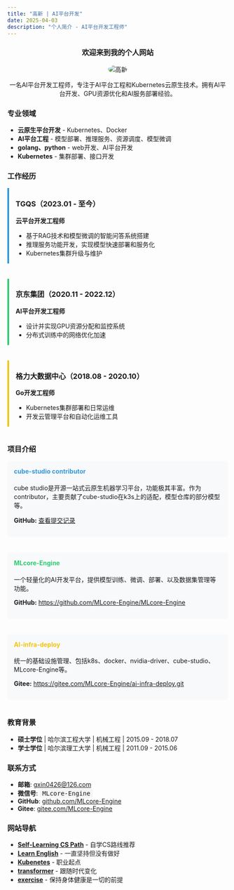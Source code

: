 ```yaml
---
title: "高新 | AI平台开发"
date: 2025-04-03
description: "个人简介 - AI平台开发工程师"
---
```


<h3 style="text-align:center;">欢迎来到我的个人网站</h3>

<div style="text-align:center; margin:15px 0;">
  <img src="/home/me.png" alt="高新" style="max-width:200px; border-radius:50%;">
</div>

<div style="text-align:center;"> 一名AI平台开发工程师，专注于AI平台工程和Kubernetes云原生技术。拥有AI平台开发、GPU资源优化和AI服务部署经验。</div>

### 专业领域

- **云原生平台开发** - Kubernetes、Docker
- **AI平台工程** - 模型部署、推理服务、资源调度、模型微调
- **golang、python** - web开发、AI平台开发
- **Kubernetes** - 集群部署、接口开发

### 工作经历

<div style="display:flex; flex-wrap:wrap; justify-content:space-between; gap:20px;">
  <div style="flex:1; min-width:270px; border-left:4px solid #3498db; padding-left:15px; margin-bottom:15px;">
    <h3>TGQS（2023.01 - 至今）</h3>
    <p><strong>云平台开发工程师</strong></p>
    <ul>
      <li>基于RAG技术和模型微调的智能问答系统搭建</li>
      <li>推理服务功能开发，实现模型快速部署和服务化</li>
      <li>Kubernetes集群升级与维护</li>
    </ul>
  </div>
  
  <div style="flex:1; min-width:270px; border-left:4px solid #2ecc71; padding-left:15px; margin-bottom:15px;">
    <h3>京东集团（2020.11 - 2022.12）</h3>
    <p><strong>AI平台开发工程师</strong></p>
    <ul>
      <li>设计并实现GPU资源分配和监控系统</li>
      <li>分布式训练中的网络优化加速</li>
    </ul>
  </div>
  
  <div style="flex:1; min-width:300px; border-left:4px solid #f1c40f; padding-left:15px; margin-bottom:15px;">
    <h3>格力大数据中心（2018.08 - 2020.10）</h3>
    <p><strong>Go开发工程师</strong></p>
    <ul>
      <li>Kubernetes集群部署和日常运维</li>
      <li>开发云管理平台和自动化运维工具</li>
    </ul>
  </div>
</div>

### 项目介绍

<div style="display:flex; flex-wrap:wrap; justify-content:space-between; gap:20px;">
  <div style="flex:1; min-width:300px; background:#f8f9fa; border-radius:6px; padding:15px; margin-bottom:15px;">
    <h4 style="margin-top:0; color:#3498db;">cube-studio contributor</h4>
    <p>cube studio是开源一站式云原生机器学习平台，功能极其丰富。作为contributor，主要贡献了cube-studio在k3s上的适配，模型仓库的部分模型等。</p>
    <p><strong>GitHub:</strong> <a href="https://github.com/tencentmusic/cube-studio/commits?author=gxin0426" target="_blank">查看提交记录</a></p>
  </div>
  
  <div style="flex:1; min-width:300px; background:#f8f9fa; border-radius:6px; padding:15px; margin-bottom:15px;">
    <h4 style="margin-top:0; color:#2ecc71;">MLcore-Engine</h4>
    <p>一个轻量化的AI开发平台，提供模型训练、微调、部署、以及数据集管理等功能。</p>
    <p><strong>GitHub:</strong> <a href="https://github.com/MLcore-Engine/MLcore-Engine" target="_blank">https://github.com/MLcore-Engine/MLcore-Engine</a></p>
  </div>
  
  <div style="flex:1; min-width:300px; background:#f8f9fa; border-radius:6px; padding:15px; margin-bottom:15px;">
    <h4 style="margin-top:0; color:#f1c40f;">AI-infra-deploy</h4>
    <p>统一的基础设施管理、包括k8s、docker、nvidia-driver、cube-studio、MLcore-Engine等。</p>
    <p><strong>Gitee:</strong> <a href="https://gitee.com/MLcore-Engine/ai-infra-deploy.git" target="_blank">https://gitee.com/MLcore-Engine/ai-infra-deploy.git</a></p>
  </div>
</div>

### 教育背景

- **硕士学位** | 哈尔滨工程大学 | 机械工程 | 2015.09 - 2018.07
- **学士学位** | 哈尔滨理工大学 | 机械工程 | 2011.09 - 2015.06


### 联系方式

- **邮箱**: [gxin0426@126.com](mailto:gxin0426@126.com)
- **微信号**: <span style="font-family:monospace; background-color:#f5f5f5; padding:2px 6px; border-radius:3px;">MLcore-Engine</span>
- **GitHub**: [github.com/MLcore-Engine](https://github.com/MLcore-Engine)
- **Gitee**: [gitee.com/MLcore-Engine](https://gitee.com/MLcore-Engine)

### 网站导航

- [**Self-Learning CS Path**](/learncs/) - 自学CS路线推荐
- [**Learn English**](/learnE/) - 一直坚持但没有做好
- [**Kubenetes**](/kubernets/) - 职业起点
- [**transformer**](/transformer/) - 跟随时代变化
- [**exercise**](/workout/) - 保持身体健康是一切的前提